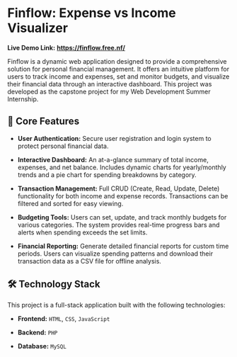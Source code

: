 # Finflow: Expense vs Income Visualizer

**Live Demo Link:** **https://finflow.free.nf/**

Finflow is a dynamic web application designed to provide a comprehensive solution for personal financial management. It offers an intuitive platform for users to track income and expenses, set and monitor budgets, and visualize their financial data through an interactive dashboard. This project was developed as the capstone project for my Web Development Summer Internship.

## 🚀 Core Features

* **User Authentication:** Secure user registration and login system to protect personal financial data.

* **Interactive Dashboard:** An at-a-glance summary of total income, expenses, and net balance. Includes dynamic charts for yearly/monthly trends and a pie chart for spending breakdowns by category.

* **Transaction Management:** Full CRUD (Create, Read, Update, Delete) functionality for both income and expense records. Transactions can be filtered and sorted for easy viewing.

* **Budgeting Tools:** Users can set, update, and track monthly budgets for various categories. The system provides real-time progress bars and alerts when spending exceeds the set limits.

* **Financial Reporting:** Generate detailed financial reports for custom time periods. Users can visualize spending patterns and download their transaction data as a CSV file for offline analysis.

## 🛠️ Technology Stack

This project is a full-stack application built with the following technologies:

* **Frontend:** `HTML`, `CSS`, `JavaScript`

* **Backend:** `PHP`

* **Database:** `MySQL`


